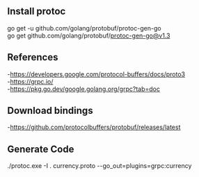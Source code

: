 ## Install protoc
go get -u github.com/golang/protobuf/protoc-gen-go  
go get github.com/golang/protobuf/protoc-gen-go@v1.3

## References
-https://developers.google.com/protocol-buffers/docs/proto3  
-https://grpc.io/  
-https://pkg.go.dev/google.golang.org/grpc?tab=doc 

## Download bindings  
-https://github.com/protocolbuffers/protobuf/releases/latest  

## Generate Code  
./protoc.exe -I . currency.proto --go_out=plugins=grpc:currency